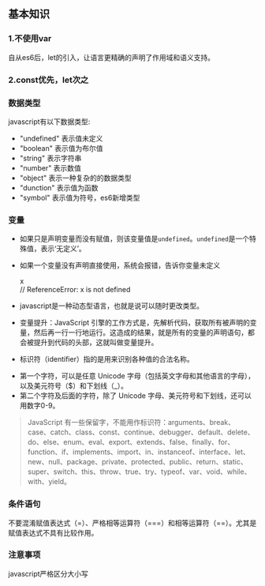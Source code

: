 ## 基本知识

### 1.不使用var    
自从es6后，let的引入，让语言更精确的声明了作用域和语义支持。  
### 2.const优先，let次之  

### 数据类型
javascript有以下数据类型:

* "undefined" 表示值未定义
* "boolean"   表示值为布尔值
* "string"    表示字符串
* "number"    表示数值
* "object"    表示一种复杂的的数据类型
* "dunction"  表示值为函数
* "symbol"    表示值为符号，es6新增类型

### 变量
* 如果只是声明变量而没有赋值，则该变量值是`undefined`。`undefined`是一个特殊值，表示‘无定义’。
* 如果一个变量没有声明直接使用，系统会报错，告诉你变量未定义

    x  
	// ReferenceError: x is not defined
  
* javascript是一种动态型语言，也就是说可以随时更改类型。
* 变量提升：JavaScript 引擎的工作方式是，先解析代码，获取所有被声明的变量，然后再一行一行地运行。这造成的结果，就是所有的变量的声明语句，都会被提升到代码的头部，这就叫做变量提升。

* 标识符（identifier）指的是用来识别各种值的合法名称。
 - 第一个字符，可以是任意 Unicode 字母（包括英文字母和其他语言的字母），以及美元符号（$）和下划线（_）。
 - 第二个字符及后面的字符，除了 Unicode 字母、美元符号和下划线，还可以用数字0-9。

>JavaScript 有一些保留字，不能用作标识符：arguments、break、case、catch、class、const、continue、debugger、default、delete、do、else、enum、eval、export、extends、false、finally、for、function、if、implements、import、in、instanceof、interface、let、new、null、package、private、protected、public、return、static、super、switch、this、throw、true、try、typeof、var、void、while、with、yield。  

### 条件语句 
 不要混淆赋值表达式（=）、严格相等运算符（===）和相等运算符（==）。尤其是赋值表达式不具有比较作用。
### 注意事项
javascript严格区分大小写